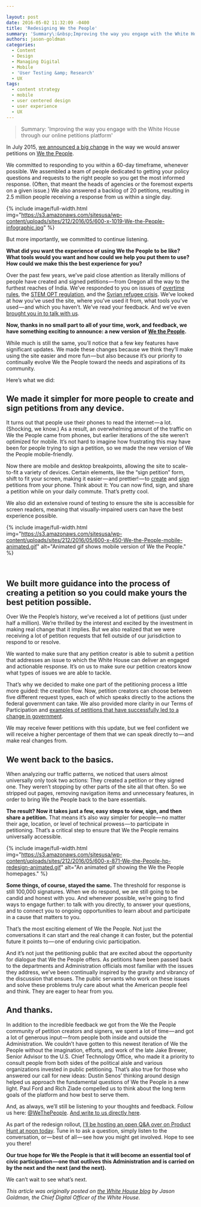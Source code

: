 ```yaml
---

layout: post
date: 2016-05-02 11:32:09 -0400
title: 'Redesigning We the People'
summary: 'Summary\:&nbsp;Improving the way you engage with the White House through our online petitions platform In July 2015,&nbsp;we announced a big change&nbsp;in the way we would answer petitions on&nbsp;We the People. We committed to responding to you within a 60-day timeframe, whenever possible. We assembled a team of people dedicated to getting your policy questions and'
authors: jason-goldman
categories:
  - Content
  - Design
  - Managing Digital
  - Mobile
  - 'User Testing &amp; Research'
  - UX
tags:
  - content strategy
  - mobile
  - user centered design
  - user experience
  - UX
---
```


> Summary: 'Improving the way you engage with the White House through our online petitions platform'

In July 2015, [we announced a big change](https://medium.com/@Goldman44/how-we-re-changing-the-way-we-respond-to-petitions-74ed0ffd1d77#.s9pltuxa8) in the way we would answer petitions on [We the People](https://petitions.whitehouse.gov/).

We committed to responding to you within a 60-day timeframe, whenever possible. We assembled a team of people dedicated to getting your policy questions and requests to the right people so you get the most informed response. (Often, that meant the heads of agencies or the foremost experts on a given issue.) We also answered a backlog of 20 petitions, resulting in 2.5 million people receiving a response from us within a single day.


{% include image/full-width.html img="https://s3.amazonaws.com/sitesusa/wp-content/uploads/sites/212/2016/05/600-x-1019-We-the-People-infographic.jpg" %}

But more importantly, we committed to continue listening.

**What did you want the experience of using We the People to be like? What tools would you want and how could we help you put them to use? How could we make this the best experience for you?**

Over the past few years, we’ve paid close attention as literally millions of people have created and signed petitions — from Oregon all the way to the furthest reaches of India. We’ve responded to you on issues of [overtime rules](https://petitions.whitehouse.gov/response/update-your-petition-overtime-rule), the [STEM OPT regulation](https://petitions.whitehouse.gov/response/response-your-petition-opt-stem-regulation), and the [Syrian refugee crisis](https://petitions.whitehouse.gov/response/response-your-petition-syrian-refugee-crisis). We’ve looked at how you’ve used the site, where you’ve used it from, what tools you’ve used — and which you haven’t. We’ve read your feedback. And we’ve even [brought you in to talk with us](https://www.youtube.com/watch?v=FHvfn6r3EPk).

**Now, thanks in no small part to all of your time, work, and feedback, we have something exciting to announce: a new version of** <a href="https://petitions.whitehouse.gov/" rel="nofollow"><strong>We the People</strong></a>**.**

While much is still the same, you’ll notice that a few key features have significant updates. We made these changes because we think they’ll make using the site easier and more fun — but also because it’s our priority to continually evolve We the People toward the needs and aspirations of its community.

Here’s what we did:

## We made it simpler for more people to create and sign petitions from any device.

It turns out that people use their phones to read the internet — a lot. (Shocking, we know.) As a result, an overwhelming amount of the traffic on We the People came from phones, but earlier iterations of the site weren’t optimized for mobile. It’s not hard to imagine how frustrating this may have been for people trying to sign a petition, so we made the new version of We the People mobile-friendly.

Now there are mobile and desktop breakpoints, allowing the site to scale-to-fit a variety of devices. Certain elements, like the “sign petition” form, shift to fit your screen, making it easier — and prettier! — to [create](https://petitions.whitehouse.gov/petition/create) and [sign](https://petitions.whitehouse.gov/#signapetition) petitions from your phone. Think about it: You can now find, sign, and share a petition while on your daily commute. That’s pretty cool.

We also did an extensive round of testing to ensure the site is accessible for screen readers, meaning that visually-impaired users can have the best experience possible.


{% include image/full-width.html img="https://s3.amazonaws.com/sitesusa/wp-content/uploads/sites/212/2016/05/600-x-450-We-the-People-mobile-animated.gif" alt="Animated gif shows mobile version of We the People." %}

&nbsp;

## We built more guidance into the process of creating a petition so you could make yours the best petition possible.

Over We the People’s history, we’ve received a lot of petitions (just under half a million). We’re thrilled by the interest and excited by the investment in making real change that it implies. But we also realized that we were receiving a lot of petition requests that fell outside of our jurisdiction to respond to or resolve.

We wanted to make sure that any petition creator is able to submit a petition that addresses an issue to which the White House can deliver an engaged and actionable response. It’s on us to make sure our petition creators know what types of issues we are able to tackle.

That’s why we decided to make one part of the petitioning process a little more guided: the creation flow. Now, petition creators can choose between five different request types, each of which speaks directly to the actions the federal government can take. We also provided more clarity in our Terms of Participation and [examples of petitions that have successfully led to a change in government](https://petitions.whitehouse.gov/about#success).

We may receive fewer petitions with this update, but we feel confident we will receive a higher percentage of them that we can speak directly to — and make real changes from.

## We went back to the basics.

When analyzing our traffic patterns, we noticed that users almost universally only took two actions: They created a petition or they signed one. They weren’t stopping by other parts of the site all that often. So we stripped out pages, removing navigation items and unnecessary features, in order to bring We the People back to the bare essentials.

**The result? Now it takes just a few, easy steps to view, sign, and then share a petition.** That means it’s also way simpler for people — no matter their age, location, or level of technical prowess — to participate in petitioning. That’s a critical step to ensure that We the People remains universally accessible.


{% include image/full-width.html img="https://s3.amazonaws.com/sitesusa/wp-content/uploads/sites/212/2016/05/600-x-871-We-the-People-hp-redesign-animated.gif" alt="An animated gif showing the We the People homepages." %}

**Some things, of course, stayed the same.** The threshold for response is still 100,000 signatures. When we do respond, we are still going to be candid and honest with you. And whenever possible, we’re going to find ways to engage further: to talk with you directly, to answer your questions, and to connect you to ongoing opportunities to learn about and participate in a cause that matters to you.

That’s the most exciting element of We the People. Not just the conversations it can start and the real change it can foster, but the potential future it points to — one of enduring civic participation.

And it’s not just the petitioning public that are excited about the opportunity for dialogue that We the People offers. As petitions have been passed back to the departments and Administration officials most familiar with the issues they address, we’ve been continually inspired by the gravity and vibrancy of the discussion that ensues. The public servants who work on these issues and solve these problems truly care about what the American people feel and think. They are eager to hear from you.

## And thanks.

In addition to the incredible feedback we got from the We the People community of petition creators and signers, we spent a lot of time — and got a lot of generous input — from people both inside and outside the Administration. We couldn’t have gotten to this newest iteration of We the People without the imagination, efforts, and work of the late Jake Brewer, Senior Advisor to the U.S. Chief Technology Office, who made it a priority to consult people from both sides of the political aisle and various organizations invested in public petitioning. That’s also true for those who answered our call for new ideas: Dustin Senos’ thinking around design helped us approach the fundamental questions of We the People in a new light. Paul Ford and Rich Ziade compelled us to think about the long term goals of the platform and how best to serve them.

And, as always, we’ll still be listening to your thoughts and feedback. Follow us here: [@WeThePeople](https://twitter.com/@WeThePeople). [And write to us directly here](https://www.whitehouse.gov/feedback-petitions).

As part of the redesign rollout, [I’ll be hosting an open Q&A over on Product Hunt at noon today](https://www.producthunt.com/live/jason-goldman). Tune in to ask a question, simply listen to the conversation, or — best of all — see how you might get involved. Hope to see you there!

**Our true hope for We the People is that it will become an essential tool of civic participation — one that outlives this Administration and is carried on by the next and the next (and the next).**

We can’t wait to see what’s next.

_This article was originally posted on [the White House blog](https://www.whitehouse.gov/blog/) by Jason Goldman, the Chief Digital Officer of the White House._